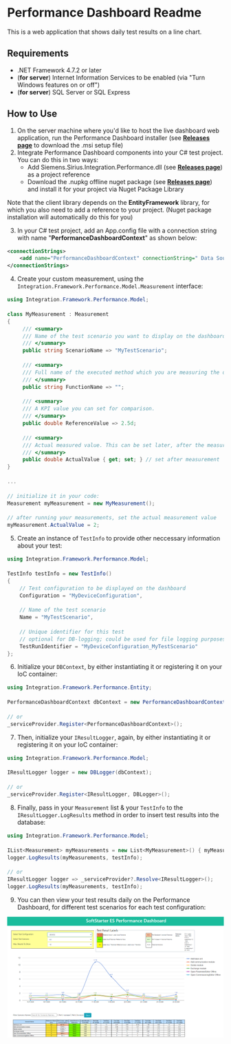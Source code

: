 ﻿# Performance Dashboard Readme

This is a web application that shows daily test results on a line chart. 

## Requirements

*  .NET Framework 4.7.2 or later
*  (**for server**) Internet Information Services to be enabled (via "Turn Windows features on or off")
*  (**for server**) SQL Server or SQL Express

## How to Use

1. On the server machine where you'd like to host the live dashboard web application, run the Performance Dashboard installer (see [**Releases page**](https://code.siemens.com/hakan.yildizhan/performance-dashboard/-/releases) to download the .msi setup file)
2. Integrate Performance Dashboard components into your C# test project. You can do this in two ways:
	* Add Siemens.Sirius.Integration.Performance.dll (see [**Releases page**](https://code.siemens.com/hakan.yildizhan/performance-dashboard/-/releases)) as a project reference
	* Download the .nupkg offline nuget package (see [**Releases page**](https://code.siemens.com/hakan.yildizhan/performance-dashboard/-/releases)) and install it for your project via Nuget Package Library
	
Note that the client library depends on the **EntityFramework** library, for which you also need to add a reference to your project. (Nuget package installation will automatically do this for you) 

3. In your C# test project, add an App.config file with a connection string with name "**PerformanceDashboardContext**" as shown below:
```xml
<connectionStrings>
	<add name="PerformanceDashboardContext" connectionString=" Data Source=[YOUR_DATA_SOURCE];Initial Catalog=PerformanceDashboard;MultipleActiveResultSets=true;[YOUR_SECURITY/LOGIN_INFO];" providerName="System.Data.SqlClient" />
</connectionStrings>
```
4. Create your custom measurement, using the `Integration.Framework.Performance.Model.Measurement` interface:
```csharp
using Integration.Framework.Performance.Model;

class MyMeasurement : Measurement
{
     /// <summary>
     /// Name of the test scenario you want to display on the dashboard.
     /// </summary>
     public string ScenarioName => "MyTestScenario";

     /// <summary>
     /// Full name of the executed method which you are measuring the duration of, using i.e. PerformanceSuite library.
     /// </summary>
     public string FunctionName => "";

     /// <summary>
     /// A KPI value you can set for comparison.
     /// </summary>
     public double ReferenceValue => 2.5d;

     /// <summary>
     /// Actual measured value. This can be set later, after the measurement is complete.
     /// </summary>
     public double ActualValue { get; set; } // set after measurement
}

...

// initialize it in your code:
Measurement myMeasurement = new MyMeasurement();

// after running your measurements, set the actual measurement value
myMeasurement.ActualValue = 2;
```

5. Create an instance of `TestInfo` to provide other neccessary information about your test:
```csharp
using Integration.Framework.Performance.Model;

TestInfo testInfo = new TestInfo()
{
	// Test configuration to be displayed on the dashboard
    Configuration = "MyDeviceConfiguration",
	
	// Name of the test scenario
    Name = "MyTestScenario",

	// Unique identifier for this test
	// optional for DB-logging; could be used for file logging purposes
    TestRunIdentifier = "MyDeviceConfiguration_MyTestScenario"
};
```

6. Initialize your `DBContext`, by either instantiating it or registering it on your IoC container:
```csharp
using Integration.Framework.Performance.Entity;

PerformanceDashboardContext dbContext = new PerformanceDashboardContext();

// or
_serviceProvider.Register<PerformanceDashboardContext>();
```

7. Then, initialize your `IResultLogger`, again, by either instantiating it or registering it on your IoC container:
```csharp
using Integration.Framework.Performance.Model;

IResultLogger logger = new DBLogger(dbContext);

// or
_serviceProvider.Register<IResultLogger, DBLogger>();
```

8. Finally, pass in your `Measurement` list & your `TestInfo` to the `IResultLogger.LogResults` method in order to insert test results into the database:
```csharp
using Integration.Framework.Performance.Model;

IList<Measurement> myMeasurements = new List<MyMeasurement>() { myMeasurement };
logger.LogResults(myMeasurements, testInfo);

// or
IResultLogger logger => _serviceProvider?.Resolve<IResultLogger>();
logger.LogResults(myMeasurements, testInfo);
```

9. You can then view your test results daily on the Performance Dashboard, for different test scenarios for each test configuration:

![preview](content/screenshot-dashboard.png)